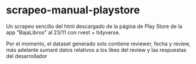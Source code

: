 # scrapeo-manual-playstore
Un scrapeo sencillo del html descargado de la página de Play Store de la app "BajaLibros" al 23/11 con rvest + tidyverse.

Por el momento, el dataset generado solo contiene reviewer, fecha y review, más adelante sumaré datos relativos a los likes del review y las respuestas del desarrollador
